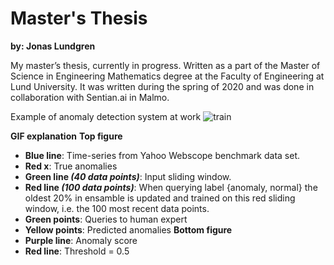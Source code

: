 # Master's Thesis
__by: Jonas Lundgren__

My master’s thesis, currently in progress. Written as a part of the Master of Science in Engineering Mathematics degree at the Faculty of Engineering at Lund University.  It was written during the spring of 2020 and was done in collaboration with Sentian.ai in Malmo.


Example of anomaly detection system at work
![train](figures/train.gif)

__GIF explanation__
__Top figure__
- __Blue line__: Time-series from Yahoo Webscope benchmark data set.
- __Red x__: True anomalies
- __Green line _(40 data points)___: Input sliding window.
- __Red line _(100 data points)___: When querying label {anomaly, normal} the oldest 20% in ensamble is updated and trained on this red sliding window, i.e. the 100 most recent data points.
- __Green points__: Queries to human expert
- __Yellow points__: Predicted anomalies
__Bottom figure__
- __Purple line__: Anomaly score
- __Red line__: Threshold = 0.5
